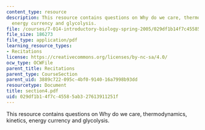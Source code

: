 ```yaml
---
content_type: resource
description: This resource contains questions on Why do we care, thermodynamics, kinetics,
  energy currency and glycolysis.
file: /courses/7-014-introductory-biology-spring-2005/029df1b14f7c45585ab327613911251f_section4.pdf
file_size: 186273
file_type: application/pdf
learning_resource_types:
- Recitations
license: https://creativecommons.org/licenses/by-nc-sa/4.0/
ocw_type: OCWFile
parent_title: Recitations
parent_type: CourseSection
parent_uid: 3889c722-095c-4bf0-9140-16a7998b93dd
resourcetype: Document
title: section4.pdf
uid: 029df1b1-4f7c-4558-5ab3-27613911251f
---
```

This resource contains questions on Why do we care, thermodynamics, kinetics, energy currency and glycolysis.